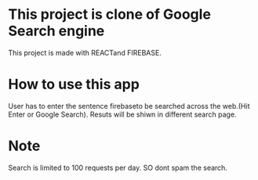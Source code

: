 # This project is clone of Google Search engine 

This project is made with REACTand FIREBASE.

# How to use this app

User has to enter the sentence firebaseto be searched across the web.(Hit Enter or Google Search).
Resuts will be shiwn in different search page.
# Note
Search is limited to 100 requests per day.
SO dont spam the search.